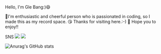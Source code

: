 
Hello, I'm Gle Bang:)😄


💪I'm enthusiastic and cheerful person who is passionated in coding, so I made this as my record space.
😘 Thanks for visiting here.:-)
🤩 Hope you to enjoy!!




SNS
<img src="https://img.shields.io/badge/Instagram-E4405F?style=flat-square&logo=Instagram&logoColor=white"/>
<img src="https://img.shields.io/badge/Notion-000000?style=flat-square&logo=Notion&logoColor=white"/>





![Anurag's GitHub stats](https://github-readme-stats.vercel.app/api?username=Gwithjoy&show_icons=true&theme=radical)
